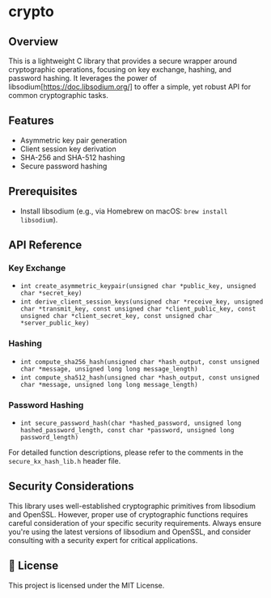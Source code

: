 # crypto

## Overview

This is a lightweight C library that provides a secure wrapper around cryptographic operations, focusing on key exchange, hashing, and password hashing. It leverages the power of libsodium[https://doc.libsodium.org/] to offer a simple, yet robust API for common cryptographic tasks.

## Features

- Asymmetric key pair generation
- Client session key derivation
- SHA-256 and SHA-512 hashing
- Secure password hashing

## Prerequisites
- Install libsodium (e.g., via Homebrew on macOS: `brew install libsodium`).


## API Reference

### Key Exchange

- `int create_asymmetric_keypair(unsigned char *public_key, unsigned char *secret_key)`
- `int derive_client_session_keys(unsigned char *receive_key, unsigned char *transmit_key, const unsigned char *client_public_key, const unsigned char *client_secret_key, const unsigned char *server_public_key)`

### Hashing

- `int compute_sha256_hash(unsigned char *hash_output, const unsigned char *message, unsigned long long message_length)`
- `int compute_sha512_hash(unsigned char *hash_output, const unsigned char *message, unsigned long long message_length)`

### Password Hashing

- `int secure_password_hash(char *hashed_password, unsigned long hashed_password_length, const char *password, unsigned long password_length)`

For detailed function descriptions, please refer to the comments in the `secure_kx_hash_lib.h` header file.


## Security Considerations

This library uses well-established cryptographic primitives from libsodium and OpenSSL. However, proper use of cryptographic functions requires careful consideration of your specific security requirements. Always ensure you're using the latest versions of libsodium and OpenSSL, and consider consulting with a security expert for critical applications.

## 📝 License

This project is licensed under the MIT License.

